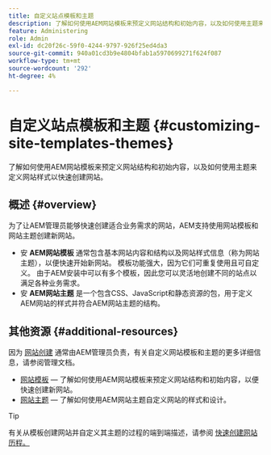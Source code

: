 ```yaml
---
title: 自定义站点模板和主题
description: 了解如何使用AEM网站模板来预定义网站结构和初始内容，以及如何使用主题来定义网站样式以快速创建网站。
feature: Administering
role: Admin
exl-id: dc20f26c-59f0-4244-9797-926f25ed4da3
source-git-commit: 940a01cd3b9e4804bfab1a5970699271f624f087
workflow-type: tm+mt
source-wordcount: '292'
ht-degree: 4%

---
```


# 自定义站点模板和主题 {#customizing-site-templates-themes}

了解如何使用AEM网站模板来预定义网站结构和初始内容，以及如何使用主题来定义网站样式以快速创建网站。

## 概述 {#overview}

为了让AEM管理员能够快速创建适合业务需求的网站，AEM支持使用网站模板和网站主题创建新网站。

* 安 **AEM网站模板** 通常包含基本网站内容和结构以及网站样式信息（称为网站主题），以便快速开始新网站。 模板功能强大，因为它们可重复使用且可自定义。 由于AEM安装中可以有多个模板，因此您可以灵活地创建不同的站点以满足各种业务需求。
* 安 **AEM网站主题** 是一个包含CSS、JavaScript和静态资源的包，用于定义AEM网站的样式并符合AEM网站主题的结构。

## 其他资源 {#additional-resources}

因为 [网站创建](/help/sites-cloud/administering/site-creation/create-site.md) 通常由AEM管理员负责，有关自定义网站模板和主题的更多详细信息，请参阅管理文档。

* [网站模板](/help/sites-cloud/administering/site-creation/site-templates.md)  — 了解如何使用AEM网站模板来预定义网站结构和初始内容，以便快速创建新网站。
* [网站主题](/help/sites-cloud/administering/site-creation/site-themes.md)  — 了解如何使用AEM网站主题自定义网站的样式和设计。

>[!TIP]
>
>有关从模板创建网站并自定义其主题的过程的端到端描述，请参阅 [快速创建网站历程。](/help/journey-sites/quick-site/overview.md)
